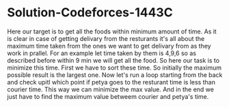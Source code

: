 # Solution-Codeforces-1443C
Here our target is to get all the foods within minimum amount of time. As it is clear in case of getting delivary from the resturants it's all about the maximum time taken from the ones we want to get delivary from as they work in prallel. For an example let time taken by them is 4,9,6 so as described before within 9 min we will get all the food. So here our task is to minimize this time. First we have to sort these time. So initially the maximum possible result is the largest one. Now let's run a loop starting from the back and check upitl which point if petya goes to the resturant time is less than courier time. This way we can minimize the max value. And in the end we just have to find the maximum value betweem courier and petya's time.
